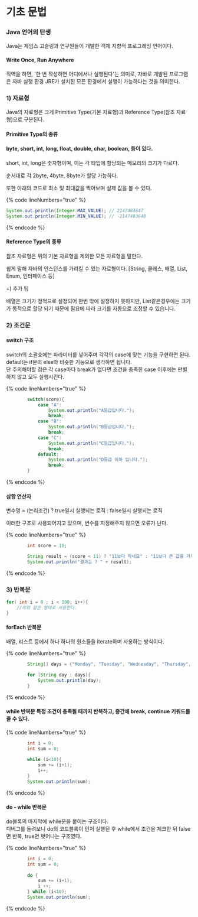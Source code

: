 # 기초 문법

### Java 언어의 탄생

Java는 제임스 고슬링과 연구원들이 개발한 객체 지향적 프로그래밍 언어이다.



#### Write Once, Run Anywhere

직역을 하면, '한 번 작성하면 어디에서나 실행된다'는 의미로, 자바로 개발된 프로그램은 자바 실행 환경 JRE가 설치된 모든 환경에서 실행이 가능하다는 것을 의미한다.



### 1) 자료형

Java의 자료형은 크게 Primitive Type(기본 자료형)과 Reference Type(참조 자료형)으로 구분된다.



#### Primitive Type의 종류

#### byte, short, int, long, float, double, char, boolean, 등이 있다.

short, int, long은 숫자형이며, 이는 각 타입에 할당되는 메모리의 크기가 다르다.

순서대로 각 2byte, 4byte, 8byte가 할당 가능하다.

또한 아래의 코드로 최소 및 최대값을 찍어보며 실제 값을 볼 수 있다.

{% code lineNumbers="true" %}
```java
System.out.println(Integer.MAX_VALUE); // 2147483647
System.out.println(Integer.MIN_VALUE); // -2147483648
```
{% endcode %}



#### Reference Type의 종류

참조 자료형은 위의 기본 자료형을 제외한 모든 자료형을 말한다.

쉽게 말해 자바의 인스턴스를 가리킬 수 있는 자료형이다. \[String, 클래스, 배열, List, Enum, 인터페이스 등]



\+) 추가 팁

배열은 크기가 정적으로 설정되어 한번 밖에 설정하지 못하지만, List같은경우에는 크기가 동적으로 할당 되기 때문에 필요에 따라 크기를 자동으로 조정할 수 있습니다.



### 2) 조건문

#### switch 구조

switch의 소괄호에는 파라미터를 넣어주며 각각의 case에 맞는 기능을 구현하면 된다.\
default는 if문의 else와 비슷한 기능으로 생각하면 됩니다.\
단 주의해야할 점은 각 case마다 break가 없다면 조건을 충족한 case 이후에는 판별하지 않고 모두 실행시킨다.

{% code lineNumbers="true" %}
```java
        switch(score){
            case "A":
                System.out.println("A등급입니다.");
                break;
            case "B":
                System.out.println("B등급입니다.");
                break;
            case "C":
                System.out.println("C등급입니다.");
                break;
            default:
                System.out.println("D등급 이하 입니다.");
                break;
        }
```
{% endcode %}



#### 삼항 연산자

변수명 = (논리조건) ? true일시 실행되는 로직 : false일시 실행되는 로직

이러한 구조로 사용되어지고 있으며, 변수를 지정해주지 않으면 오류가 난다.

{% code lineNumbers="true" %}
```java
        int score = 10;

        String result = (score < 11) ? "11보다 작네요" : "11보다 큰 값을 가지고 계시네요.";
        System.out.println("결과는 ? " + result);
```
{% endcode %}



### 3) 반복문

```java
for( int i = 0 ; i < 100; i++){
	//이와 같은 형태로 사용한다.
}
```

#### forEach 반복문

배열, 리스트 등에서 하나 하나의 원소들을 iterate하며 사용하는 방식이다.

{% code lineNumbers="true" %}
```java
        String[] days = {"Monday", "Tuesday", "Wednesday", "Thursday", "Friday", "Saturday", "Sunday"};

        for (String day : days){
            System.out.println(day);
        }
```
{% endcode %}

#### while 반복문 특정 조건이 충족될 때까지 반복하고, 중간에 break, continue 키워드를 줄 수 있다.

{% code lineNumbers="true" %}
```java
        int i = 0;
        int sum = 0;
        
        while (i<10){
            sum += (i+1);
            i++;
        }
        System.out.println(sum);
```
{% endcode %}

#### do - while 반복문

do블록의 마지막에 while문을 붙이는 구조이다.\
디버그를 돌려보니 do의 코드블록이 먼저 실행된 후 while에서 조건을 체크한 뒤 false면 반복, true면 벗어나는 구조였다.

{% code lineNumbers="true" %}
```java
        int i = 0;
        int sum = 0;
        
        do {
        	sum += (i+1);
            i ++;
        } while (i<10);
        System.out.println(sum);
```
{% endcode %}
